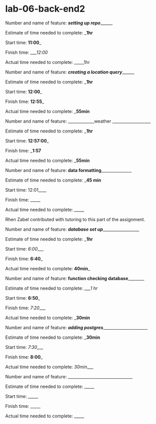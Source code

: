 # lab-06-back-end2

Number and name of feature: _____________setting up repo___________________

Estimate of time needed to complete: ___1hr__

Start time: __11:00___

Finish time: ____12:00_

Actual time needed to complete: _____1hr



Number and name of feature: _____________creating a location query___________________

Estimate of time needed to complete: ___1hr__

Start time: __12:00___

Finish time: __12:55___

Actual time needed to complete: ___55min__


Number and name of feature: _____________weather ___________________

Estimate of time needed to complete: ___1hr__

Start time: __12:57:00___

Finish time: ___1:57__

Actual time needed to complete: ___55min__


Number and name of feature: ________data formatting_______________________

Estimate of time needed to complete: ___45 min__

Start time: 12:01____

Finish time: _____

Actual time needed to complete: _____




Rhen Zabel contributed with tutoring to this part of the assignment.

Number and name of feature: _______database set up_________________________

Estimate of time needed to complete: ___1hr__

Start time: _6:00____

Finish time: __6:40___

Actual time needed to complete: __40min___


Number and name of feature: ____________function checking database____________________

Estimate of time needed to complete: ____1 hr_

Start time: __6:50___

Finish time: _7:20____

Actual time needed to complete: ___30min__

Number and name of feature: _____adding postgres___________________________

Estimate of time needed to complete: ___30min__

Start time: _7:30____

Finish time: __8:00___

Actual time needed to complete: _30min____


Number and name of feature: ________________________________

Estimate of time needed to complete: _____

Start time: _____

Finish time: _____

Actual time needed to complete: _____